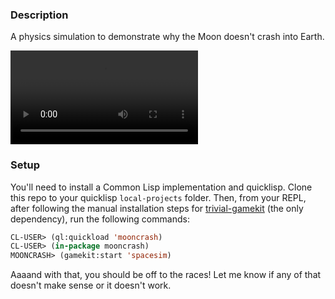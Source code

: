 ### Description
A physics simulation to demonstrate why the Moon doesn't crash into Earth.

![video demonstration, flinging the moon around like a mad yolk](https://github.com/Kevinpgalligan/mooncrash/blob/master/sample.mp4)

### Setup
You'll need to install a Common Lisp implementation and quicklisp. Clone this repo to your quicklisp `local-projects` folder. Then, from your REPL, after following the manual installation steps for [trivial-gamekit](https://github.com/borodust/trivial-gamekit) (the only dependency), run the following commands:

```lisp
CL-USER> (ql:quickload 'mooncrash)
CL-USER> (in-package mooncrash)
MOONCRASH> (gamekit:start 'spacesim)
```

Aaaand with that, you should be off to the races! Let me know if any of that doesn't make sense or it doesn't work.
